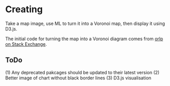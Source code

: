 # Creating 
Take a map image, use ML to turn it into a Voronoi map, then display it using D3.js.

The initial code for turning the map into a Voronoi diagram comes from [orlp on Stack Exchange](https://codegolf.stackexchange.com/a/50345).

## ToDo
(1) Any deprecated pakcages should be updated to their latest version
(2) Better image of chart without black border lines
(3) D3.js visualisation
